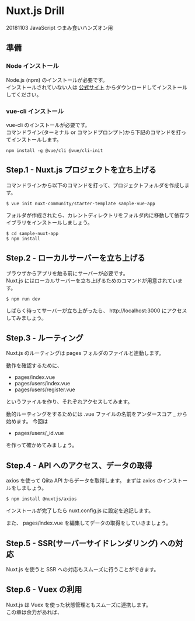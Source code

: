 # Nuxt.js Drill

20181103 JavaScript つまみ食いハンズオン用

## 準備

### Node インストール

Node.js (npm) のインストールが必要です。  
インストールされていない人は [公式サイト](https://nodejs.org/ja/) からダウンロードしてインストールしてください。

### vue-cli インストール

vue-cli のインストールが必要です。  
コマンドライン(ターミナル or コマンドプロンプト)から下記のコマンドを打ってインストールします。

```
npm install -g @vue/cli @vue/cli-init
```

## Step.1 - Nuxt.js プロジェクトを立ち上げる


コマンドラインから以下のコマンドを打って、プロジェクトフォルダを作成します。

```
$ vue init nuxt-community/starter-template sample-vue-app
```

フォルダが作成されたら、カレントディレクトリをフォルダ内に移動して依存ライブラリをインストールしましょう。

```
$ cd sample-nuxt-app
$ npm install
```

## Step.2 - ローカルサーバーを立ち上げる


ブラウザからアプリを触る前にサーバーが必要です。  
Nuxt.js にはローカルサーバーを立ち上げるためのコマンドが用意されています。

```
$ npm run dev
```

しばらく待ってサーバーが立ち上がったら、 http://localhost:3000 にアクセスしてみましょう。


## Step.3 - ルーティング


Nuxt.js のルーティングは pages フォルダのファイルと連動します。


動作を確認するために、

- pages/index.vue
- pages/users/index.vue
- pages/users/register.vue

というファイルを作り、それぞれアクセスしてみます。


動的ルーティングをするためには .vue ファイルの名前をアンダースコア _ から始めます。
今回は

- pages/users/_id.vue

を作って確かめてみましょう。


## Step.4 - API へのアクセス、データの取得


axios を使って Qiita API からデータを取得します。
まずは axios のインストールをしましょう。

```
$ npm install @nuxtjs/axios
```

インストールが完了したら nuxt.config.js に設定を追記します。

また、 pages/index.vue を編集してデータの取得をしていきましょう。

## Step.5 - SSR(サーバーサイドレンダリング) への対応

Nuxt.js を使うと SSR への対応もスムーズに行うことができます。

## Step.6 - Vuex の利用

Nuxt.js は Vuex を使った状態管理ともスムーズに連携します。  
この章は余力があれば、

